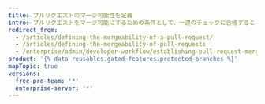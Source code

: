 ```yaml
---
title: プルリクエストのマージ可能性を定義
intro: プルリクエストをマージ可能にするための条件として、一連のチェックに合格することを必須とすることができます。 たとえば、ステータスチェックに合格しないプルリクエストをブロックすることができます。あるいは、プルリクエストを承認するレビューが一定数に達していなければマージできないようにすることができます。
redirect_from:
  - /articles/defining-the-mergeability-of-a-pull-request/
  - /articles/defining-the-mergeability-of-pull-requests
  - /enterprise/admin/developer-workflow/establishing-pull-request-merge-conditions
product: '{% data reusables.gated-features.protected-branches %}'
mapTopic: true
versions:
  free-pro-team: '*'
  enterprise-server: '*'
---
```


